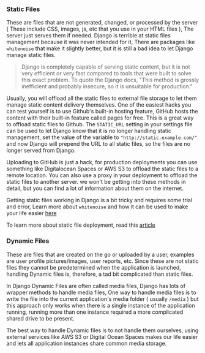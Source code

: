 
### Static Files
These are files that are not generated, changed, or processed by the server ( These include CSS, images, js, etc that you use in your HTML files ), The server just serves them if needed. Django is terrible at static files management because it was never intended for it, There are packages like `whitenoise` that make it slightly better, but it is still a bad idea to let Django manage static files.


> Django is completely capable of serving static content, but it is not very efficient or very fast compared to tools that were built to solve this exact problem. To quote the Django docs, "This method is grossly inefficient and probably insecure, so it is unsuitable for production."

Usually, you will offload all the static files to external file storage to let them manage static content delivery themselves. One of the easiest hacks you can test yourself is to use Github's built-in hosting feature, GitHub hosts the content with their built-in feature called pages for free. This is a great way to offload static files to Github. The `STATIC_URL` setting in your settings file can be used to let Django know that it is no longer handling static management, set the value of the variable to `"http://static.example.com/"` and now Django will prepend the URL to all static files, so the files are no longer served from Django.

Uploading to GitHub is just a hack, for production deployments you can use something like Digitalocean Spaces or AWS S3 to offload the static files to a remote location. You can also use a proxy in your deployment to offload the static files to another server. we won't be getting into these methods in detail, but you can find a lot of information about them on the internet.

Getting static files working in Django is a bit tricky and requires some trial and error, Learn more about `whitenoise` and how it can be used to make your life easier [here](https://devcenter.heroku.com/articles/django-assets)

To learn more about static file deployment, read this [article](https://docs.djangoproject.com/en/4.0/howto/static-files/deployment/)

### Dynamic Files
These are files that are created on the go or uploaded by a user, examples are user profile pictures/images, user reports, etc. Since these are not static files they cannot be predetermined when the application is launched, handling Dynamic files is, therefore, a tad bit complicated than static files.

In Django Dynamic Files are often called media files, Django has lots of wrapper methods to handle media files, One way to handle media files is to write the file into the current application's media folder ( usually `/media` ) but this approach only works when there is a single instance of the application running, running more than one instance required a more complicated shared drive to be present.

The best way to handle Dynamic files is to not handle them ourselves, using external services like AWS S3 or Digital Ocean Spaces makes our life easier and lets all application instances share common media storage.